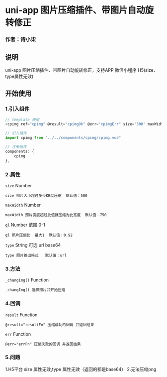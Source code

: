 # uni-app 图片压缩插件、带图片自动旋转修正
### 作者：诗小柒
## 说明
uni-app 图片压缩插件、带图片自动旋转修正，支持APP 微信小程序 H5(size、type属性无效)

## 开始使用

### 1.引入组件
```javascript
// template 使用
<cpimg ref="cpimg" @result="cpimgOk" @err="cpimgErr" size="500" maxWidth="1000" ql="0.9" type="url"></cpimg>

// 引入组件
import cpimg from "../../components/cpimg/cpimg.vue"

// 注册组件
components: {
    cpimg
},
```

### 2.属性
`size` Number
```
size 照片大小超过多少KB就压缩  默认值：500
```
`maxWidth` Number
```
maxWidth 照片宽度超过此值就压缩为此宽度  默认值：750
```
`ql` Number 范围 0-1
```
ql 照片压缩比  最大1  默认值：0.92
```
`type` String   可选 url base64
```
type 照片输出格式   默认值：url
```

### 3.方法
`_changImg()` Function
```
_changImg() 选择照片并开始压缩
```

### 4.回调
`result` Function
```
@result="resultFn" 压缩成功的回调 并返回结果
```
`err` Function
```
@err="errFn" 压缩失败的回调 并返回结果
```

### 5.问题
1.H5平台 size 属性无效,type 属性无效（返回的都是base64）
2.无法压缩png